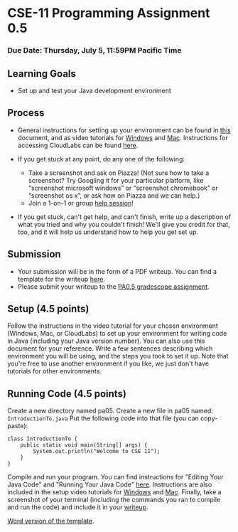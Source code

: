 # CSE-11 Programming Assignment 0.5
### Due Date: Thursday, July 5, 11:59PM Pacific Time
## Learning Goals
- Set up and test your Java development environment

## Process
- General instructions for setting up your environment can be found in [this](https://github.com/CSE11-SU121-Assignments/cse11-pa0.5-Setup-starter/blob/main/Instructions%20for%20setting%20up%20Java%20on%20your%20own%20machine.pdf) document, and as video tutorials for [Windows](https://drive.google.com/file/d/1FxIAaGj7JAAN5QNpqcx1JBdv36yzX6TX/view?usp=sharing)  and [Mac](https://drive.google.com/file/d/1EsF6t_ZA7TIdQ0iIu9X_dh1T5YGmzxNG/view?usp=sharing). Instructions for accessing CloudLabs can be found [here](https://github.com/CSE11-SU21-Assignments/cse11-sp21-pa0.5-Setup-starter/blob/main/CloudLabs%20Instructions.pdf).
- If you get stuck at any point, do any one of the following:
    - Take a screenshot and ask on Piazza! (Not sure how to take a screenshot? Try Googling it for your particular platform, like “screenshot microsoft windows” or “screenshot chromebook” or “screenshot os x”, or ask how on Piazza and we can help.)
    - Join a 1-on-1 or group [help session](https://ucsd-cse11-su221.github.io/#staff)!
    
- If you get stuck, can't get help, and can't finish, write up a description of what you tried and why you couldn't finish! We'll give you credit for that, too, and it will help us understand how to help you get set up.

## Submission
- Your submission will be in the form of a PDF writeup. You can find a template for the writeup [here](https://github.com/CSE11-SU21-Assignments/cse11-pa0.5-Setup-starter/blob/main/PA0.5%20Submission%20Template.pdf).
- Please submit your writeup to the [PA0.5 gradescope assignment](https://www.gradescope.com/courses/283067/assignments/1394296).

## Setup (4.5 points)
Follow the instructions in the video tutorial for your chosen environment (Windows, Mac, or CloudLabs) to set up your environment for writing code in Java (including your Java version number). You can also use this document for your reference. Write a few sentences describing which environment you will be using, and the steps you took to set it up. Note that you're free to use another environment if you like, we just don't have tutorials for other environments.

## Running Code (4.5 points)

Create a new directory named pa05. Create a new file in pa05 named:
`IntroductionTo.java`
Put the following code into that file (you can copy-paste):
```
class IntroductionTo {
	public static void main(String[] args) {
		System.out.println("Welcome to CSE 11");
	}
}
```
Compile and run your program. You can find instructions for "Editing Your Java Code" and "Running Your Java Code" [here](https://github.com/CSE11-SU121-Assignments/cse11-pa0.5-Setup-starter/blob/main/Instructions%20for%20setting%20up%20Java%20on%20your%20own%20machine.pdf). Instructions are also included in the setup video tutorials for [Windows](https://drive.google.com/file/d/1FxIAaGj7JAAN5QNpqcx1JBdv36yzX6TX/view?usp=sharing) and [Mac](https://drive.google.com/file/d/1EsF6t_ZA7TIdQ0iIu9X_dh1T5YGmzxNG/view?usp=sharing). Finally, take a screenshot of your terminal (including the commands you ran to compile and run the code) and include it in your [writeup](https://github.com/CSE11-SU121-Assignments/cse11-pa0.5-Setup-starter/blob/main/PA0.5%20Submission%20Template.pdf).

[Word version of the template](https://github.com/CSE11-SU21-Assignments/cse11-pa0.5-Setup-starter/blob/main/PA0.5%20Submission%20Template.docx).

